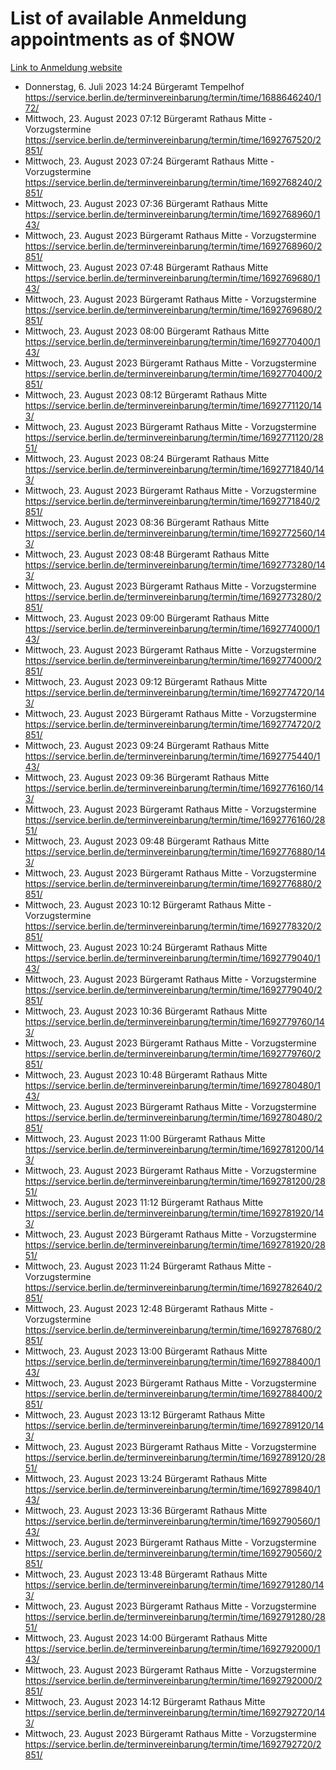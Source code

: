 # List of available Anmeldung appointments as of $NOW
[Link to Anmeldung website](https://service.berlin.de/terminvereinbarung/termin/tag.php?termin=1&anliegen[]=120686&dienstleisterlist=122210,122217,327316,122219,327312,122227,327314,122231,327346,122243,327348,122254,122252,329742,122260,329745,122262,329748,122271,327278,122273,327274,122277,327276,330436,122280,327294,122282,327290,122284,327292,122291,327270,122285,327266,122286,327264,122296,327268,150230,329760,122297,327286,122294,327284,122312,329763,122314,329775,122304,327330,122311,327334,122309,327332,317869,122281,327352,122279,329772,122283,122276,327324,122274,327326,122267,329766,122246,327318,122251,327320,122257,327322,122208,327298,122226,327300&herkunft=http%3A%2F%2Fservice.berlin.de%2Fdienstleistung%2F120686%2F)
- Donnerstag, 6. Juli 2023 14:24 Bürgeramt Tempelhof https://service.berlin.de/terminvereinbarung/termin/time/1688646240/172/
- Mittwoch, 23. August 2023 07:12 Bürgeramt Rathaus Mitte - Vorzugstermine https://service.berlin.de/terminvereinbarung/termin/time/1692767520/2851/
- Mittwoch, 23. August 2023 07:24 Bürgeramt Rathaus Mitte - Vorzugstermine https://service.berlin.de/terminvereinbarung/termin/time/1692768240/2851/
- Mittwoch, 23. August 2023 07:36 Bürgeramt Rathaus Mitte https://service.berlin.de/terminvereinbarung/termin/time/1692768960/143/
- Mittwoch, 23. August 2023  Bürgeramt Rathaus Mitte - Vorzugstermine https://service.berlin.de/terminvereinbarung/termin/time/1692768960/2851/
- Mittwoch, 23. August 2023 07:48 Bürgeramt Rathaus Mitte https://service.berlin.de/terminvereinbarung/termin/time/1692769680/143/
- Mittwoch, 23. August 2023  Bürgeramt Rathaus Mitte - Vorzugstermine https://service.berlin.de/terminvereinbarung/termin/time/1692769680/2851/
- Mittwoch, 23. August 2023 08:00 Bürgeramt Rathaus Mitte https://service.berlin.de/terminvereinbarung/termin/time/1692770400/143/
- Mittwoch, 23. August 2023  Bürgeramt Rathaus Mitte - Vorzugstermine https://service.berlin.de/terminvereinbarung/termin/time/1692770400/2851/
- Mittwoch, 23. August 2023 08:12 Bürgeramt Rathaus Mitte https://service.berlin.de/terminvereinbarung/termin/time/1692771120/143/
- Mittwoch, 23. August 2023  Bürgeramt Rathaus Mitte - Vorzugstermine https://service.berlin.de/terminvereinbarung/termin/time/1692771120/2851/
- Mittwoch, 23. August 2023 08:24 Bürgeramt Rathaus Mitte https://service.berlin.de/terminvereinbarung/termin/time/1692771840/143/
- Mittwoch, 23. August 2023  Bürgeramt Rathaus Mitte - Vorzugstermine https://service.berlin.de/terminvereinbarung/termin/time/1692771840/2851/
- Mittwoch, 23. August 2023 08:36 Bürgeramt Rathaus Mitte https://service.berlin.de/terminvereinbarung/termin/time/1692772560/143/
- Mittwoch, 23. August 2023 08:48 Bürgeramt Rathaus Mitte https://service.berlin.de/terminvereinbarung/termin/time/1692773280/143/
- Mittwoch, 23. August 2023  Bürgeramt Rathaus Mitte - Vorzugstermine https://service.berlin.de/terminvereinbarung/termin/time/1692773280/2851/
- Mittwoch, 23. August 2023 09:00 Bürgeramt Rathaus Mitte https://service.berlin.de/terminvereinbarung/termin/time/1692774000/143/
- Mittwoch, 23. August 2023  Bürgeramt Rathaus Mitte - Vorzugstermine https://service.berlin.de/terminvereinbarung/termin/time/1692774000/2851/
- Mittwoch, 23. August 2023 09:12 Bürgeramt Rathaus Mitte https://service.berlin.de/terminvereinbarung/termin/time/1692774720/143/
- Mittwoch, 23. August 2023  Bürgeramt Rathaus Mitte - Vorzugstermine https://service.berlin.de/terminvereinbarung/termin/time/1692774720/2851/
- Mittwoch, 23. August 2023 09:24 Bürgeramt Rathaus Mitte https://service.berlin.de/terminvereinbarung/termin/time/1692775440/143/
- Mittwoch, 23. August 2023 09:36 Bürgeramt Rathaus Mitte https://service.berlin.de/terminvereinbarung/termin/time/1692776160/143/
- Mittwoch, 23. August 2023  Bürgeramt Rathaus Mitte - Vorzugstermine https://service.berlin.de/terminvereinbarung/termin/time/1692776160/2851/
- Mittwoch, 23. August 2023 09:48 Bürgeramt Rathaus Mitte https://service.berlin.de/terminvereinbarung/termin/time/1692776880/143/
- Mittwoch, 23. August 2023  Bürgeramt Rathaus Mitte - Vorzugstermine https://service.berlin.de/terminvereinbarung/termin/time/1692776880/2851/
- Mittwoch, 23. August 2023 10:12 Bürgeramt Rathaus Mitte - Vorzugstermine https://service.berlin.de/terminvereinbarung/termin/time/1692778320/2851/
- Mittwoch, 23. August 2023 10:24 Bürgeramt Rathaus Mitte https://service.berlin.de/terminvereinbarung/termin/time/1692779040/143/
- Mittwoch, 23. August 2023  Bürgeramt Rathaus Mitte - Vorzugstermine https://service.berlin.de/terminvereinbarung/termin/time/1692779040/2851/
- Mittwoch, 23. August 2023 10:36 Bürgeramt Rathaus Mitte https://service.berlin.de/terminvereinbarung/termin/time/1692779760/143/
- Mittwoch, 23. August 2023  Bürgeramt Rathaus Mitte - Vorzugstermine https://service.berlin.de/terminvereinbarung/termin/time/1692779760/2851/
- Mittwoch, 23. August 2023 10:48 Bürgeramt Rathaus Mitte https://service.berlin.de/terminvereinbarung/termin/time/1692780480/143/
- Mittwoch, 23. August 2023  Bürgeramt Rathaus Mitte - Vorzugstermine https://service.berlin.de/terminvereinbarung/termin/time/1692780480/2851/
- Mittwoch, 23. August 2023 11:00 Bürgeramt Rathaus Mitte https://service.berlin.de/terminvereinbarung/termin/time/1692781200/143/
- Mittwoch, 23. August 2023  Bürgeramt Rathaus Mitte - Vorzugstermine https://service.berlin.de/terminvereinbarung/termin/time/1692781200/2851/
- Mittwoch, 23. August 2023 11:12 Bürgeramt Rathaus Mitte https://service.berlin.de/terminvereinbarung/termin/time/1692781920/143/
- Mittwoch, 23. August 2023  Bürgeramt Rathaus Mitte - Vorzugstermine https://service.berlin.de/terminvereinbarung/termin/time/1692781920/2851/
- Mittwoch, 23. August 2023 11:24 Bürgeramt Rathaus Mitte - Vorzugstermine https://service.berlin.de/terminvereinbarung/termin/time/1692782640/2851/
- Mittwoch, 23. August 2023 12:48 Bürgeramt Rathaus Mitte - Vorzugstermine https://service.berlin.de/terminvereinbarung/termin/time/1692787680/2851/
- Mittwoch, 23. August 2023 13:00 Bürgeramt Rathaus Mitte https://service.berlin.de/terminvereinbarung/termin/time/1692788400/143/
- Mittwoch, 23. August 2023  Bürgeramt Rathaus Mitte - Vorzugstermine https://service.berlin.de/terminvereinbarung/termin/time/1692788400/2851/
- Mittwoch, 23. August 2023 13:12 Bürgeramt Rathaus Mitte https://service.berlin.de/terminvereinbarung/termin/time/1692789120/143/
- Mittwoch, 23. August 2023  Bürgeramt Rathaus Mitte - Vorzugstermine https://service.berlin.de/terminvereinbarung/termin/time/1692789120/2851/
- Mittwoch, 23. August 2023 13:24 Bürgeramt Rathaus Mitte https://service.berlin.de/terminvereinbarung/termin/time/1692789840/143/
- Mittwoch, 23. August 2023 13:36 Bürgeramt Rathaus Mitte https://service.berlin.de/terminvereinbarung/termin/time/1692790560/143/
- Mittwoch, 23. August 2023  Bürgeramt Rathaus Mitte - Vorzugstermine https://service.berlin.de/terminvereinbarung/termin/time/1692790560/2851/
- Mittwoch, 23. August 2023 13:48 Bürgeramt Rathaus Mitte https://service.berlin.de/terminvereinbarung/termin/time/1692791280/143/
- Mittwoch, 23. August 2023  Bürgeramt Rathaus Mitte - Vorzugstermine https://service.berlin.de/terminvereinbarung/termin/time/1692791280/2851/
- Mittwoch, 23. August 2023 14:00 Bürgeramt Rathaus Mitte https://service.berlin.de/terminvereinbarung/termin/time/1692792000/143/
- Mittwoch, 23. August 2023  Bürgeramt Rathaus Mitte - Vorzugstermine https://service.berlin.de/terminvereinbarung/termin/time/1692792000/2851/
- Mittwoch, 23. August 2023 14:12 Bürgeramt Rathaus Mitte https://service.berlin.de/terminvereinbarung/termin/time/1692792720/143/
- Mittwoch, 23. August 2023  Bürgeramt Rathaus Mitte - Vorzugstermine https://service.berlin.de/terminvereinbarung/termin/time/1692792720/2851/
